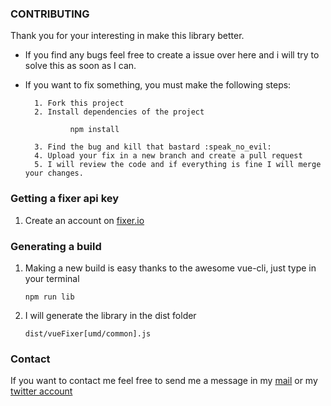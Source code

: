 ### CONTRIBUTING

Thank you for your interesting in make this library better.

* If you find any bugs feel free to create a issue over here and i will try to solve this as soon as I can.

* If you want to fix something, you must make the following steps:

      	1. Fork this project
      	2. Install dependencies of the project

      			npm install

      	3. Find the bug and kill that bastard :speak_no_evil:
      	4. Upload your fix in a new branch and create a pull request
      	5. I will review the code and if everything is fine I will merge your changes.

### Getting a fixer api key

1.  Create an account on [fixer.io](https://fixer.io)

### Generating a build

1.  Making a new build is easy thanks to the awesome vue-cli, just type in your terminal

        npm run lib

2.  I will generate the library in the dist folder

        dist/vueFixer[umd/common].js

### Contact

If you want to contact me feel free to send me a message in my [mail](mailto:jrperedo@gmail.com) or my [twitter account](https://twitter.comeperedo)

